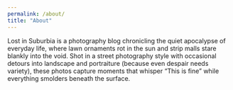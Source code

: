 ```yaml
---
permalink: /about/
title: "About"
---
```


Lost in Suburbia is a photography blog chronicling the quiet apocalypse of everyday life, where lawn ornaments rot in the sun and strip malls stare blankly into the void. Shot in a street photography style with occasional detours into landscape and portraiture (because even despair needs variety), these photos capture moments that whisper “This is fine” while everything smolders beneath the surface.
